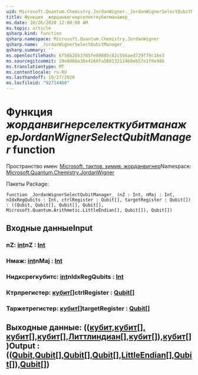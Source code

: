 ```yaml
---
uid: Microsoft.Quantum.Chemistry.JordanWigner._JordanWignerSelectQubitManager_
title: Функция _жорданвигнерселекткубитманажер_
ms.date: 10/26/2020 12:00:00 AM
ms.topic: article
qsharp.kind: function
qsharp.namespace: Microsoft.Quantum.Chemistry.JordanWigner
qsharp.name: _JordanWignerSelectQubitManager_
qsharp.summary: ''
ms.openlocfilehash: 6f56b2b53785fe89885c82c556aed729f79c16e3
ms.sourcegitcommit: 29e0d88a30e4166fa580132124b0eb57e1f0e986
ms.translationtype: MT
ms.contentlocale: ru-RU
ms.lasthandoff: 10/27/2020
ms.locfileid: "92714460"
---
```

# <a name="_jordanwignerselectqubitmanager_-function"></a><span data-ttu-id="e7724-102">Функция _жорданвигнерселекткубитманажер_</span><span class="sxs-lookup"><span data-stu-id="e7724-102">_JordanWignerSelectQubitManager_ function</span></span>

<span data-ttu-id="e7724-103">Пространство имен: [Microsoft. тактов. химия. жорданвигнер](xref:Microsoft.Quantum.Chemistry.JordanWigner)</span><span class="sxs-lookup"><span data-stu-id="e7724-103">Namespace: [Microsoft.Quantum.Chemistry.JordanWigner](xref:Microsoft.Quantum.Chemistry.JordanWigner)</span></span>

<span data-ttu-id="e7724-104">Пакеты [](https://nuget.org/packages/)</span><span class="sxs-lookup"><span data-stu-id="e7724-104">Package: [](https://nuget.org/packages/)</span></span>




```qsharp
function _JordanWignerSelectQubitManager_ (nZ : Int, nMaj : Int, nIdxRegQubits : Int, ctrlRegister : Qubit[], targetRegister : Qubit[]) : ((Qubit, Qubit[], Qubit[], Qubit[], Microsoft.Quantum.Arithmetic.LittleEndian[], Qubit[]), Qubit[])
```


## <a name="input"></a><span data-ttu-id="e7724-105">Входные данные</span><span class="sxs-lookup"><span data-stu-id="e7724-105">Input</span></span>

### <a name="nz--int"></a><span data-ttu-id="e7724-106">nZ: [int](xref:microsoft.quantum.lang-ref.int)</span><span class="sxs-lookup"><span data-stu-id="e7724-106">nZ : [Int](xref:microsoft.quantum.lang-ref.int)</span></span>




### <a name="nmaj--int"></a><span data-ttu-id="e7724-107">Нмаж: [int](xref:microsoft.quantum.lang-ref.int)</span><span class="sxs-lookup"><span data-stu-id="e7724-107">nMaj : [Int](xref:microsoft.quantum.lang-ref.int)</span></span>




### <a name="nidxregqubits--int"></a><span data-ttu-id="e7724-108">Нидксрегкубитс: [int](xref:microsoft.quantum.lang-ref.int)</span><span class="sxs-lookup"><span data-stu-id="e7724-108">nIdxRegQubits : [Int](xref:microsoft.quantum.lang-ref.int)</span></span>




### <a name="ctrlregister--qubit"></a><span data-ttu-id="e7724-109">Ктрлрегистер: [кубит](xref:microsoft.quantum.lang-ref.qubit)[]</span><span class="sxs-lookup"><span data-stu-id="e7724-109">ctrlRegister : [Qubit](xref:microsoft.quantum.lang-ref.qubit)[]</span></span>




### <a name="targetregister--qubit"></a><span data-ttu-id="e7724-110">Таржетрегистер: [кубит](xref:microsoft.quantum.lang-ref.qubit)[]</span><span class="sxs-lookup"><span data-stu-id="e7724-110">targetRegister : [Qubit](xref:microsoft.quantum.lang-ref.qubit)[]</span></span>





## <a name="output--qubitqubitqubitqubitlittleendianqubitqubit"></a><span data-ttu-id="e7724-111">Выходные данные: (([кубит](xref:microsoft.quantum.lang-ref.qubit),[кубит](xref:microsoft.quantum.lang-ref.qubit)[][, кубит](xref:microsoft.quantum.lang-ref.qubit)[],[кубит](xref:microsoft.quantum.lang-ref.qubit)[],[Литтлиндиан](xref:Microsoft.Quantum.Arithmetic.LittleEndian)[],[кубит](xref:microsoft.quantum.lang-ref.qubit)[]),[кубит](xref:microsoft.quantum.lang-ref.qubit)[])</span><span class="sxs-lookup"><span data-stu-id="e7724-111">Output : (([Qubit](xref:microsoft.quantum.lang-ref.qubit),[Qubit](xref:microsoft.quantum.lang-ref.qubit)[],[Qubit](xref:microsoft.quantum.lang-ref.qubit)[],[Qubit](xref:microsoft.quantum.lang-ref.qubit)[],[LittleEndian](xref:Microsoft.Quantum.Arithmetic.LittleEndian)[],[Qubit](xref:microsoft.quantum.lang-ref.qubit)[]),[Qubit](xref:microsoft.quantum.lang-ref.qubit)[])</span></span>

